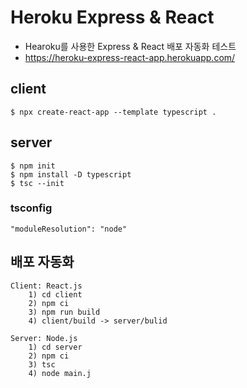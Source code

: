 # Heroku Express & React

- Hearoku를 사용한 Express & React 배포 자동화 테스트
- https://heroku-express-react-app.herokuapp.com/

## client

```
$ npx create-react-app --template typescript .
```

## server

```
$ npm init
$ npm install -D typescript
$ tsc --init
```

### tsconfig
```
"moduleResolution": "node"
```

## 배포 자동화

```
Client: React.js
    1) cd client
    2) npm ci
    3) npm run build
    4) client/build -> server/bulid
```
```
Server: Node.js
    1) cd server
    2) npm ci
    3) tsc
    4) node main.j
```